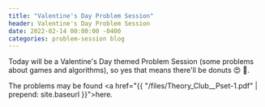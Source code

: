 ```yaml
---
title: "Valentine's Day Problem Session"
header: Valentine's Day Problem Session
date: 2022-02-14 00:00:00 -0400
categories: problem-session blog
---
```


Today will be a Valentine's Day themed Problem Session
(some problems about games and algorithms), so yes
that means there'll be donuts 😍 🍩.

The problems may be found
<a href="{{ "/files/Theory_Club__Pset-1.pdf" | prepend: site.baseurl }}">here</a>.

